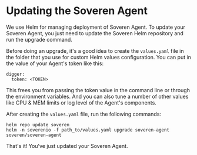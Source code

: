 # Updating the Soveren Agent

We use Helm for managing deployment of Soveren Agent. To update your Soveren Agent, you just need to update the Soveren Helm repository and run the upgrade command.

Before doing an upgrade, it's a good idea to create the `values.yaml` file in the folder that you use for custom Helm values configuration. You can put in the value of your Agent's token like this:

```shell
digger:
  token: <TOKEN>
```
This frees you from passing the token value in the command line or through the environment variables. And you can also tune a number of other values like CPU & MEM limits or log level of the Agent's components.

After creating the `values.yaml` file, run the following commands:

```shell
helm repo update soveren
helm -n soverenio -f path_to/values.yaml upgrade soveren-agent soveren/soveren-agent
```
That's it! You've just updated your Soveren Agent.
